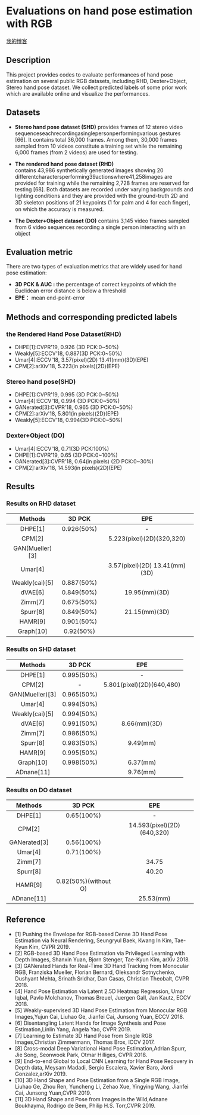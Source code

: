 # Evaluations on hand pose estimation with RGB 
[我的博客](https://blog.csdn.net/qq_32896115)  
## Description
This project provides codes to evaluate performances of hand pose estimation on several public RGB datasets, including RHD, Dexter+Object, Stereo hand pose dataset. We collect predicted labels of some prior work which are available online and visualize the performances.
## Datasets
* **Stereo hand pose dataset (SHD)** 
provides frames of 12 stereo video sequenceseachrecordingasinglepersonperformingvarious gestures [66]. It contains total 36,000 frames. Among them, 30,000 frames sampled from 10 videos constitute a training set while the remaining 6,000 frames (from 2 videos) are used for testing.

* **The rendered hand pose dataset (RHD)**  
contains 43,986 synthetically generated images showing 20 differentcharactersperforming39actionswhere41,258images are provided for training while the remaining 2,728 frames are reserved for testing [68]. Both datasets are recorded under varying backgrounds and lighting conditions and they are provided with the ground-truth 2D and 3D skeleton positions of 21 keypoints (1 for palm and 4 for each ﬁnger), on which the accuracy is measured. 
* **The Dexter+Object dataset (DO)** 
contains 3,145 video frames sampled from 6 video sequences recording a single person interacting with an object

## Evaluation metric
There are two types of evaluation metrics that are widely used for hand pose estimation:
* **3D PCK & AUC :** the percentage of correct keypoints of which the Euclidean error distance is below a threshold
* **EPE：** mean end-point-error
## Methods and corresponding predicted labels
### the Rendered Hand Pose Dataset(RHD)
* DHPE[1]:CVPR'19, 0.926 (3D PCK:0~50%)
* Weakly[5]:ECCV'18, 0.887(3D PCK:0~50%)
* Umar[4]:ECCV'18, 3.57(pixel)(2D)  13.41(mm)(3D)(EPE)
* CPM[2]:arXiv'18, 5.223(in pixels)(2D)(EPE)
### Stereo hand pose(SHD)
* DHPE[1]:CVPR'19, 0.995 (3D PCK:0~50%)
* Umar[4]:ECCV'18, 0.994 (3D PCK:0~50%)
* GANerated[3]:CVPR'18, 0.965 (3D PCK:0~50%)
* CPM[2]:arXiv'18, 5.801(in pixels)(2D)(EPE)
* Weakly[5]:ECCV'18, 0.994(3D PCK:0~50%)
### Dexter+Object (DO)
* Umar[4]:ECCV'18, 0.71(3D PCK:100%)
* DHPE[1]:CVPR'19, 0.65 (3D PCK:0~100%)
* GANerated[3]:CVPR'18, 0.64(in pixels) (2D PCK:0~30%)
* CPM[2]:arXiv'18, 14.593(in pixels)(2D)(EPE)
## Results
### Results on RHD dataset
|     Methods     |   3D PCK   |              EPE               |
| :-------------: | :--------: | :----------------------------: |
|     DHPE[1]     | 0.926(50%) |               -                |
|     CPM[2]      |            |   5.223(pixel)(2D)(320,320)    |
| GAN(Mueller)[3] |            |                                |
|     Umar[4]     |            | 3.57(pixel)(2D)  13.41(mm)(3D) |
| Weakly(cai)[5]  | 0.887(50%) |                                |
|     dVAE[6]     | 0.849(50%) |         19.95(mm)(3D)          |
|     Zimm[7]     | 0.675(50%) |                                |
|    Spurr[8]     | 0.849(50%) |         21.15(mm)(3D)          |
|     HAMR[9]     | 0.901(50%) |                                |
|    Graph[10]    | 0.92(50%)  |                                |
### Results on SHD dataset
|     Methods     |   3D PCK   |            EPE            |
| :-------------: | :--------: | :-----------------------: |
|     DHPE[1]     | 0.995(50%) |             -             |
|     CPM[2]      |     -      | 5.801(pixel)(2D)(640,480) |
| GAN(Mueller)[3] | 0.965(50%) |                           |
|     Umar[4]     | 0.994(50%) |                           |
| Weakly(cai)[5]  | 0.994(50%) |                           |
|     dVAE[6]     | 0.991(50%) |       8.66(mm)(3D)        |
|     Zimm[7]     | 0.986(50%) |                           |
|    Spurr[8]     | 0.983(50%) |         9.49(mm)          |
|     HAMR[9]     | 0.995(50%) |                           |
|    Graph[10]    | 0.998(50%) |         6.37(mm)          |
| ADnane[11]      |            | 9.76(mm) |
### Results on DO dataset
| Methods |   3D PCK   |          EPE           |
| :-----: | :--------: | :--------------------: |
| DHPE[1] | 0.65(100%) |           -            |
| CPM[2]  |            | 14.593(pixel)(2D)(640,320) |
| GANerated[3] | 0.56(100%) |                       |
| Umar[4] | 0.71(100%) |                       |
| Zimm[7] |  | 34.75 |
| Spurr[8] |                      | 40.20 |
| HAMR[9] | 0.82(50%)(without O) |                       |
| ADnane[11] |  | 25.53(mm) |

## Reference
* [1] Pushing the Envelope for RGB-based Dense 3D Hand Pose Estimation via Neural Rendering, Seungryul Baek, Kwang In Kim, Tae-Kyun Kim, CVPR 2019.
* [2] RGB-based 3D Hand Pose Estimation via Privileged Learning with Depth Images, Shanxin Yuan, Bjorn Stenger, Tae-Kyun Kim, arXiv 2018.
* [3] GANerated Hands for Real-Time 3D Hand Tracking from Monocular RGB, Franziska Mueller, Florian Bernard, Oleksandr Sotnychenko, Dushyant Mehta, Srinath Sridhar, Dan Casas, Christian Theobalt, CVPR 2018.
* [4] Hand Pose Estimation via Latent 2.5D Heatmap Regression, Umar Iqbal, Pavlo Molchanov, Thomas Breuel, Juergen Gall, Jan Kautz, ECCV 2018.
* [5] Weakly-supervised 3D Hand Pose Estimation from Monocular RGB Images,Yujun Cai, Liuhao Ge, Jianfei Cai, Junsong Yuan, ECCV 2018.
* [6] Disentangling Latent Hands for Image Synthesis and Pose Estimation,Linlin Yang, Angela Yao, CVPR 2019.
* [7] Learning to Estimate 3D Hand Pose from Single RGB Images,Christian Zimmermann, Thomas Brox, ICCV 2017.
* [8] Cross-modal Deep Variational Hand Pose Estimation,Adrian Spurr, Jie Song, Seonwook Park, Otmar Hilliges, CVPR 2018.
* [9] End-to-end Global to Local CNN Learning for Hand Pose Recovery in Depth data, Meysam Madadi, Sergio Escalera, Xavier Baro, Jordi Gonzalez,arXiv 2019.
* [10] 3D Hand Shape and Pose Estimation from a Single RGB Image, Liuhao Ge, Zhou Ren, Yuncheng Li, Zehao Xue, Yingying Wang, Jianfei Cai, Junsong Yuan,CVPR 2019.
* [11] 3D Hand Shape and Pose from Images in the Wild,Adnane Boukhayma, Rodrigo de Bem, Philip H.S. Torr,CVPR 2019.


